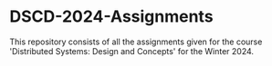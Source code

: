 # DSCD-2024-Assignments
This repository consists of all the assignments given for the course 'Distributed Systems: Design and Concepts' for the Winter 2024.
